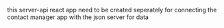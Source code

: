this server-api react app need to be created seperately for connecting the contact manager app with the json server for data
